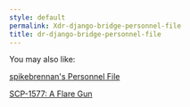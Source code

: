 ```yaml
---
style: default
permalink: Xdr-django-bridge-personnel-file
title: dr-django-bridge-personnel-file
---
```

You may also like:

[spikebrennan's Personnel File](http://scp-wiki.net/spikebrennan-s-personnel-file)

[SCP-1577: A Flare Gun](http://scp-wiki.net/scp-1577)
